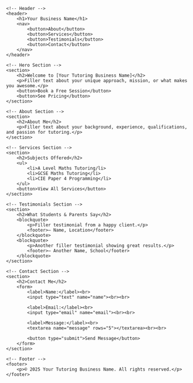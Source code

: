 <html lang="en">
<head>
    <meta charset="UTF-8">
    <title>Your Tutoring Business</title>
</head>
<body>

    <!-- Header -->
    <header>
        <h1>Your Business Name</h1>
        <nav>
            <button>About</button>
            <button>Services</button>
            <button>Testimonials</button>
            <button>Contact</button>
        </nav>
    </header>

    <!-- Hero Section -->
    <section>
        <h2>Welcome to [Your Tutoring Business Name]</h2>
        <p>Filler text about your unique approach, mission, or what makes you awesome.</p>
        <button>Book a Free Session</button>
        <button>See Pricing</button>
    </section>

    <!-- About Section -->
    <section>
        <h2>About Me</h2>
        <p>Filler text about your background, experience, qualifications, and passion for tutoring.</p>
    </section>

    <!-- Services Section -->
    <section>
        <h2>Subjects Offered</h2>
        <ul>
            <li>A Level Maths Tutoring/li>
            <li>GCSE Maths Tutoring</li>
            <li>CIE Paper 4 Programming</li>
        </ul>
        <button>View All Services</button>
    </section>

    <!-- Testimonials Section -->
    <section>
        <h2>What Students & Parents Say</h2>
        <blockquote>
            <p>Filler testimonial from a happy client.</p>
            <footer>– Name, Location</footer>
        </blockquote>
        <blockquote>
            <p>Another filler testimonial showing great results.</p>
            <footer>– Another Name, School</footer>
        </blockquote>
    </section>

    <!-- Contact Section -->
    <section>
        <h2>Contact Me</h2>
        <form>
            <label>Name:</label><br>
            <input type="text" name="name"><br><br>

            <label>Email:</label><br>
            <input type="email" name="email"><br><br>

            <label>Message:</label><br>
            <textarea name="message" rows="5"></textarea><br><br>

            <button type="submit">Send Message</button>
        </form>
    </section>

    <!-- Footer -->
    <footer>
        <p>© 2025 Your Tutoring Business Name. All rights reserved.</p>
    </footer>

</body>
</html>
